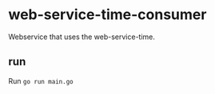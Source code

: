 # web-service-time-consumer

Webservice that uses the web-service-time.

## run


Run `go run main.go`